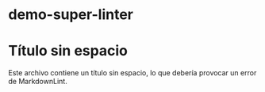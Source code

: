 # demo-super-linter

# Título sin espacio
Este archivo contiene un título sin espacio, lo que debería provocar un error de MarkdownLint.
